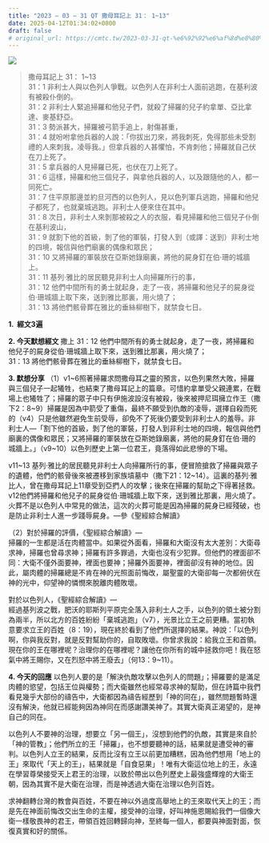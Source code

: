 ```yaml
---
title: "2023 – 03 – 31 QT 撒母耳記上 31： 1~13"
date: 2025-04-12T01:34:02+0800
draft: false
# original_url: https://cmtc.tw/2023-03-31-qt-%e6%92%92%e6%af%8d%e8%80%b3%e8%a8%98%e4%b8%8a-31%ef%bc%9a-113
---
```


![](/images/qt.jpg)
> 撒母耳記上 31： 1\~13  
> 31：1 非利士人與以色列人爭戰。以色列人在非利士人面前逃跑，在基利波有被殺仆倒的。  
> 31：2 非利士人緊追掃羅和他兒子們，就殺了掃羅的兒子約拿單、亞比拿達、麥基舒亞。  
> 31：3 勢派甚大，掃羅被弓箭手追上，射傷甚重，  
> 31：4 就吩咐拿他兵器的人說：「你拔出刀來，將我刺死，免得那些未受割禮的人來刺我，凌辱我。」但拿兵器的人甚懼怕，不肯刺他；掃羅就自己伏在刀上死了。  
> 31：5 拿兵器的人見掃羅已死，也伏在刀上死了。  
> 31：6 這樣，掃羅和他三個兒子，與拿他兵器的人，以及跟隨他的人，都一同死亡。  
> 31：7 住平原那邊並約旦河西的以色列人，見以色列軍兵逃跑，掃羅和他兒子都死了，也就棄城逃跑。非利士人便來住在其中。  
> 31：8 次日，非利士人來剝那被殺之人的衣服，看見掃羅和他三個兒子仆倒在基利波山，  
> 31：9 就割下他的首級，剝了他的軍裝，打發人到（或譯：送到）非利士地的四境，報信與他們廟裏的偶像和眾民；  
> 31：10 又將掃羅的軍裝放在亞斯她錄廟裏，將他的屍身釘在伯‧珊的城牆上。  
> 31：11 基列‧雅比的居民聽見非利士人向掃羅所行的事，  
> 31：12 他們中間所有的勇士就起身，走了一夜，將掃羅和他兒子的屍身從伯‧珊城牆上取下來，送到雅比那裏，用火燒了；  
> 31：13 將他們骸骨葬在雅比的垂絲柳樹下，就禁食七日。

**1.  經文3遍**

**2. 今天默想經文**
撒上 31：12 他們中間所有的勇士就起身，走了一夜，將掃羅和他兒子的屍身從伯‧珊城牆上取下來，送到雅比那裏，用火燒了；  
31：13 將他們骸骨葬在雅比的垂絲柳樹下，就禁食七日。

**3. 默想分享**
（1）v1\~6照著掃羅求問撒母耳之靈的預言，以色列果然大敗，掃羅與三個兒子一起犧牲，也結束了撒母耳記上的篇章。可惜約拿單受父親連累，在戰場上也犧牲了；掃羅的眾子中只有伊施波設沒有被殺，後來被押尼珥擁立作王（撒下2：8\~9）掃羅是因為中箭受了重傷，最終不願受到仇敵的凌辱，選擇自殺而死的（v4）只是他雖然避免生前受辱，卻免不了死後仍要受到非利士人的羞辱。非利士人—「割下他的首級，剝了他的軍裝，打發人到非利士地的四境，報信與他們廟裏的偶像和眾民；又將掃羅的軍裝放在亞斯她錄廟裏，將他的屍身釘在伯‧珊的城牆上。」（v9\~10）以色列歷史上第一位君王，竟落得如此悲慘的下場。

v11\~13 基列‧雅比的居民聽見非利士人向掃羅所行的事，便冒險搶救了掃羅與眾子的遺體，他們的骸骨後來被遷移到家族墳墓中（撒下21：12\~14）。這裏的基列‧雅比人，曾在撒母耳記上11章受到亞捫人的攻擊；後來在掃羅的幫助之下得著拯救。v12他們將掃羅和他兒子的屍身從伯‧珊城牆上取下來，送到雅比那裏，用火燒了。火葬不是以色列人中常見的做法，這次的火葬可能是因為掃羅的屍身已經殘破，也是防止非利士人進一步踐辱屍身。—參《聖經綜合解讀》

（2）對於掃羅的評價，《聖經綜合解讀》—  
掃羅的一生都是活在肉體當中。如果從外面看，掃羅和大衛沒有太大差別：大衛尋求神，掃羅也曾尋求神；掃羅有許多罪過，大衛也沒有少犯罪。但他們的裡面卻不同：大衛不僅外面要神，裡面也要神；掃羅外面要神，裡面卻沒有神的地位。因此，屬肉體的掃羅總是不肯在神的光照面前悔改，屬聖靈的大衛卻每一次都俯伏在神的光中，仰望神的憐憫來脫離肉體敗壞。

對於以色列人，《聖經綜合解讀》—  
經過基列波之戰，肥沃的耶斯列平原完全落入非利士人之手，以色列的領土被分割為兩半，所以北方的百姓紛紛「棄城逃跑」（v7），光景比立王之前更糟。當初執意要求立王的百姓（8：19），現在終於看到了他們所選擇的結果。神說：「以色列啊，你與我反對，就是反對幫助你的，自取敗壞。你曾求我說：給我立王和首領。現在你的王在哪裡呢？治理你的在哪裡呢？讓他在你所有的城中拯救你吧！我在怒氣中將王賜你，又在烈怒中將王廢去」（何13：9\~11）。

**4. 今天的回應**
以色列人要的是「解決仇敵攻擊以色列人的問題」；掃羅要的是滿足肉體的慾望，包括王位與權勢；而大衛雖然也經常尋求神的幫助，但在詩篇中我們看見幾乎大部份的禱告中，大衛都因為禱告經歷到「神的同在」，雖然問題暫時還沒有解決，他就已經能夠因為神同在而感謝讚美神了。其實大衛真正渴望的，是神自己的同在。

以色列人不要神的治理，想要立「另一個王」，沒想到他們的仇敵，其實是來自於「神的管教」；他們所立的王「掃羅」，也不想要聽神的話，結果就是遭受神的審判。以色列人立王的結果，反而比沒有立王以前更加糟糕，因為他們想用「地上的王」來取代「天上的王」，結果就是「自食惡果」！唯有大衛這位地上的王，永遠在學習尊榮接受天上君王的治理，以致於帶出以色列歷史上最強盛輝煌的大衛王朝，因為其實不是大衛在治理，而是神透過大衛在治理以色列百姓。

求神翻轉台灣的教會與百姓，不要在神以外過度高舉地上的王來取代天上的王；而是先在神面前悔改交出生命的主權，接受神的治理，好叫神施恩賜給我們一個像大衛一樣敬畏神的君王，帶領百姓回轉歸向神，至終每一個人，都要與神面對面，恢復真實和好的關係。
